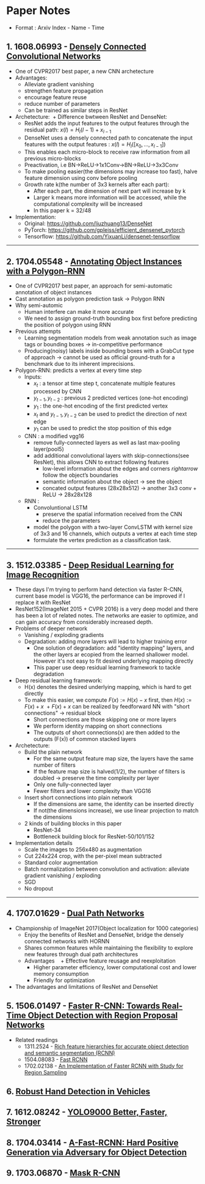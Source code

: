# Paper Notes
+ Format : Arxiv Index - Name - Time

## 1. 1608.06993 - [Densely Connected Convolutional Networks](https://arxiv.org/abs/1608.06993)
+ One of CVPR2017 best paper, a new CNN archetecture
+ Advantages:
  + Alleviate gradient vanishing
  + strengthen feature propagation
  + encourage feature reuse
  + reduce number of parameters
  + Can be trained as similar steps in ResNet
+ Archetecture: 
  + Difference bwtween ResNet and DenseNet: 
    + ResNet adds the input features to the output features through the residual path: $x(l) = H_l(l-1) + x_{l-1}$
    + DenseNet uses a densely connected path to concatenate the input features with the output features : $x(l) = H_l([x_0,...,x_{l-1}])$
    + This enables each micro-block to receive raw information from all previous micro-blocks
  + Preactivation, i.e BN->ReLU->1x1Conv->BN->ReLU->3x3Conv
  + To make pooling easier(the dimensions may increase too fast), halve feature dimension using conv before pooling
  + Growth rate k(the number of 3x3 kernels after each part):
    + After each part, the dimension of next part will increase by k
    + Larger k means more information will be accessed, while the computational complexity will be increased
    + In this paper k = 32/48
+ Implementation: 
  + Original: https://github.com/liuzhuang13/DenseNet
  + PyTorch: https://github.com/gpleiss/efficient_densenet_pytorch
  + Tensorflow: https://github.com/YixuanLi/densenet-tensorflow
---

## 2. 1704.05548 - [Annotating Object Instances with a Polygon-RNN](https://arxiv.org/abs/1704.05548)
+ One of CVPR2017 best paper, an approach for semi-automatic annotation of object instances
+ Cast annotation as polygon prediction task $\rightarrow$ Polygon RNN
+ Why semi-automic
  + Human interfere can make it more accurate
  + We need to assign ground-truth bounding box first before predicting the position of polygon using RNN
+ Previous attempts
  + Learning segmentation models from weak annotation such as image tags or bounding boxes $\rightarrow$ in-competitive performance
  + Producing(noisy) labels inside bounding boxes with a GrabCut type of approach $\rightarrow$ cannot be used as official ground-truth for a benchmark due to its inherent imprecisions.
+ Polygon-RNN: predicts a vertex at every time step
  + Inputs:
    + $x_t$ : a tensor at time step t, concatenate multiple features processed by CNN
    + $y_{t-1}, y_{t-2}$ : previous 2 predicted vertices (one-hot encoding)
    + $y_1$ : the one-hot encoding of the first predicted vertex
    + $x_t$ and $y_{t-1}, y_{t-2}$ can be used to predict the direction of next edge
    + $y_1$ can be used to predict the stop position of this edge
  + CNN : a modified vgg16
    + remove fully-connected layers as well as last max-pooling layer(pool5)
    + add additional convolutional layers with skip-connections(see ResNet), this allows CNN to extract following features  
      + low-level information about the edges and corners $rightarrow$ follow the object’s boundaries
      + semantic information about the object $\rightarrow$ see the object
      + concated output features (28x28x512) $\rightarrow$ another 3x3 conv + ReLU $\rightarrow$ 28x28x128
  + RNN : 
    + Convoluntional LSTM
      + preserve the spatial information received from the CNN
      + reduce the parameters
    + model the polygon with a two-layer ConvLSTM with kernel size of 3x3 and 16 channels, which outputs a vertex at each time step
    + formulate the vertex prediction as a classification task.

---

## 3. 1512.03385 - [Deep Residual Learning for Image Recognition](https://arxiv.org/abs/1512.03385)
+ These days I'm trying to perform hand detection via faster R-CNN, current base model is VGG16, the performance can be improved if I replace it with ResNet
+ ResNet152(ImageNet 2015 + CVPR 2016) is a very deep model and there has been a lot of related notes. The networks are easier to optimize, and can gain accuracy from considerably increased depth. 
+ Problems of deeper network
  + Vanishing / exploding gradients
  + Degradation: adding more layers will lead to higher training error
    + One solution of degradation: add "identity mapping" layers, and the other layers ar ecopied from the learned shallower model. However it's not easy to fit desired underlying mapping directly
    + This paper use deep residual learning framework to tackle degradation
+ Deep residual learning framework: 
  + H(x) denotes the desired underlying mapping, which is hard to get directly
  + To make this easier, we compute $F(x) := H(x) - x$ first, then $H(x) := F(x) + x$
  + $F(x) + x$ can be realized by feedforward NN with "short connections" $\rightarrow$ residual block
    + Short connections are those skipping one or more layers
    + We perform identity mapping on short connections
    + The outputs of short connections(x) are then added to the outputs (F(x)) of common stacked layers
+ Archetecture:
  + Build the plain network
    + For the same output feature map size, the layers have the same number of filters
    + If the feature map size is halved(1/2), the number of filters is doubled $\rightarrow$ preserve the time complexity per layer
    + Only one fully-connected layer
    + Fewer filters and lower complexity than VGG16
  + Insert short connections into plain network
    + If the dimensions are same, the identity can be inserted directly
    + If not(the dimensions increase), we use linear projection to match the dimensions
  + 2 kinds of building blocks in this paper
    + ResNet-34
    + Bottleneck building block for ResNet-50/101/152
+ Implementation details
  + Scale the images to 256x480 as augmentation
  + Cut 224x224 crop, with the per-pixel mean subtracted
  + Standard color augmentation
  + Batch normalization between convolution and activation: alleviate gradient vanishing / exploding
  + SGD
  + No dropout

---

## 4. 1707.01629 - [Dual Path Networks](https://arxiv.org/abs/1707.01629)
+ Championship of ImageNet 2017(Object localization for 1000 categories) 
  + Enjoy the benefits of ResNet and DenseNet, bridge the densely connected networks with HORNN
  + Shares common features while maintaining the flexibility to explore new features through dual path architectures
  + Advantages
    + Effective feature reusage and reexploitation
    + Higher parameter efficiency, lower computational cost and lower memory consumption
    + Friendly for optimization
+ The advantages and limitations of ResNet and DenseNet

## 5. 1506.01497 - [Faster R-CNN: Towards Real-Time Object Detection with Region Proposal Networks](https://arxiv.org/abs/1506.01497)
+ Related readings
  + 1311.2524 - [Rich feature hierarchies for accurate object detection and semantic segmentation (RCNN)](https://arxiv.org/abs/1311.2524)
  + 1504.08083 - [Fast RCNN](https://arxiv.org/abs/1504.08083)
  + 1702.02138 - [An Implementation of Faster RCNN with Study for Region Sampling](https://arxiv.org/abs/1702.02138)

## 6. [Robust Hand Detection in Vehicles](http://ieeexplore.ieee.org/document/7899695/)

## 7. 1612.08242 - [YOLO9000 Better, Faster, Stronger](https://arxiv.org/abs/1612.08242)

## 8. 1704.03414 - [A-Fast-RCNN: Hard Positive Generation via Adversary for Object Detection](https://arxiv.org/abs/1704.03414)

## 9. 1703.06870 - [Mask R-CNN](https://arxiv.org/abs/1703.06870)

